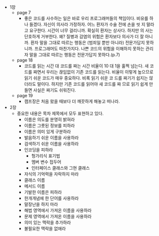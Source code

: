 - 1장
	- page 7
		- 좋은 코드를 사수하는 일은 바로 우리 프로그래머들의 책임이다.
		  비유를 하나 들겠다. 자신이 의사라 가정하자. 어느 환자가 수술 전에 손을 씻 지 말라고 요구한다. 시간이 너무 걸리니까. 확실히 환자는 상사다. 하지만 의 사는 단호하게 거부한다. 왜? 질병과 감염의 위험은 환자보다 의사가 더 잘 아니까. 환자 말을 그대로 따르는 행동은 (범죄일 뿐만 아니라) 전문가답지 못하니까.
		  프로그래머도 마찬가지다. 나쁜 코드의 위험을 이해하지 못하는 관리자 말을 그대로 따르는 행동은 전문가답지 못하다.(p.7)
	- page 18
		- 코드를 읽는 시간 대 코드를 짜는 시간 비율이 10 대 1을 훌쩍 넘는다. 새 코드를 짜면서 우리는 끊임없이 기존 코드를 읽는다.
		  비율이 이렇게 높으므로 읽기 쉬운 코드가 매우 중요하다. 비록 읽기 쉬운 코 드를 짜기가 쉽지는 않더라도 말이다. 하지만 기존 코드를 읽어야 새 코드를 짜 므로 읽기 쉽게 만들면 사실은 짜기도 쉬워진다.
	- page 19
		- 캠프장은 처음 왔을 때보다 더 깨끗하게 해놓고 떠나라.
- 2장
	- 중요한 내용은 목차 제목에서 모두 표현하고 있다.
		- 이름은 의도를 분명히 밝혀라
		- 이름은 그릇된 정보를 피하라
		- 이름은 의미 있게 구분하라
		- 발음하기 쉬운 이름을 사용하라
		- 검색하기 쉬운 이름을 사용하라
		- 인코딩을 피하라
			- 헝가리식 표기법
			- 멤버 변수 접두어
			- 인터페이스 클래스와 그현 클래스
		- 자식의 기억력을 자락하지 마라
		- 클래스 이름
		- 메서드 이름
		- 기발한 이름은 피하라
		- 한개개념에 한 단어를 사용하라
		- 말장난을 하지 마라
		- 해법 영역에서 가져온 이름을 사용하라
		- 문제 영역에서 가져온 이름을 사용하라
		- 의미 있는 맥락을 추가하라
		- 불필요한 맥락을 없애라